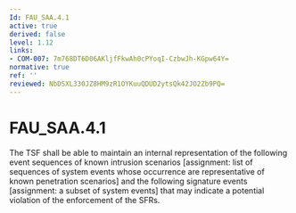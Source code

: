 ```yaml
---
Id: FAU_SAA.4.1
active: true
derived: false
level: 1.12
links:
- COM-007: 7m768DT6D06AKljfFkwAh0cPYoqI-CzbwJh-KGpw64Y=
normative: true
ref: ''
reviewed: NbDSXL330JZ8HM9zR1OYKuuQDUD2ytsQk42JO2Zb9PQ=
---
```


# FAU_SAA.4.1

The TSF shall be able to maintain an internal representation of the following event sequences of known intrusion scenarios [assignment: list of sequences of system events whose occurrence are representative of known penetration scenarios] and the following signature events [assignment: a subset of system events] that may indicate a potential violation of the enforcement of the SFRs.